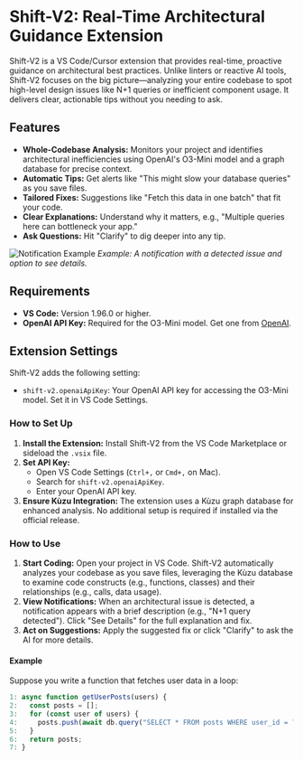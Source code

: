 # Shift-V2: Real-Time Architectural Guidance Extension

Shift-V2 is a VS Code/Cursor extension that provides real-time, proactive guidance on architectural best practices. Unlike linters or reactive AI tools, Shift-V2 focuses on the big picture—analyzing your entire codebase to spot high-level design issues like N+1 queries or inefficient component usage. It delivers clear, actionable tips without you needing to ask.

## Features

- **Whole-Codebase Analysis:** Monitors your project and identifies architectural inefficiencies using OpenAI's O3-Mini model and a graph database for precise context.
- **Automatic Tips:** Get alerts like "This might slow your database queries" as you save files.
- **Tailored Fixes:** Suggestions like "Fetch this data in one batch" that fit your code.
- **Clear Explanations:** Understand why it matters, e.g., "Multiple queries here can bottleneck your app."
- **Ask Questions:** Hit "Clarify" to dig deeper into any tip.

![Notification Example](images/notification-example.png)
*Example: A notification with a detected issue and option to see details.*

## Requirements

- **VS Code:** Version 1.96.0 or higher.
- **OpenAI API Key:** Required for the O3-Mini model. Get one from [OpenAI](https://platform.openai.com/).

## Extension Settings

Shift-V2 adds the following setting:

- `shift-v2.openaiApiKey`: Your OpenAI API key for accessing the O3-Mini model. Set it in VS Code Settings.

### How to Set Up

1. **Install the Extension:** Install Shift-V2 from the VS Code Marketplace or sideload the `.vsix` file.
2. **Set API Key:**
   - Open VS Code Settings (`Ctrl+,` or `Cmd+,` on Mac).
   - Search for `shift-v2.openaiApiKey`.
   - Enter your OpenAI API key.
3. **Ensure Kùzu Integration:** The extension uses a Kùzu graph database for enhanced analysis. No additional setup is required if installed via the official release.

### How to Use

1. **Start Coding:** Open your project in VS Code. Shift-V2 automatically analyzes your codebase as you save files, leveraging the Kùzu database to examine code constructs (e.g., functions, classes) and their relationships (e.g., calls, data usage).
2. **View Notifications:** When an architectural issue is detected, a notification appears with a brief description (e.g., "N+1 query detected"). Click "See Details" for the full explanation and fix.
3. **Act on Suggestions:** Apply the suggested fix or click "Clarify" to ask the AI for more details.

#### Example
Suppose you write a function that fetches user data in a loop:

```javascript
1: async function getUserPosts(users) {
2:   const posts = [];
3:   for (const user of users) {
4:     posts.push(await db.query("SELECT * FROM posts WHERE user_id = ?", user.id));
5:   }
6:   return posts;
7: }
